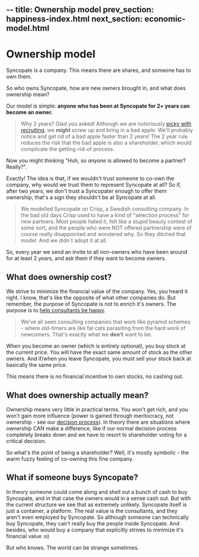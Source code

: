 --
title: Ownership model
prev_section: happiness-index.html
next_section: economic-model.html
---


Ownership model
===============

Syncopate is a company. This means there are shares, and someone has to own them.

So who owns Syncopate, how are new owners brought in, and what does ownership mean?

Our model is simple: **anyone who has been at Syncopate for 2+ years can become an owner.**

> Why 2 years? Glad you asked! Although we are notoriously [picky with recruiting](recruiting.html), we **might** screw up and bring in a bad apple. We'll probably notice and get rid of a bad apple faster than 2 years! The 2 year rule reduces the risk that the bad apple is also a shareholder, which would complicate the getting-rid-of process.

Now you might thinking "Huh, so *anyone* is allowed to become a partner? Really?".

Exactly! The idea is that, if we wouldn't trust someone to co-own the company, why would we trust them to represent Syncopate at all? So if, after two years, we don't trust a Syncopater enough to offer them ownership, that's a sign they shouldn't be at Syncopate at all. 

> We modelled Syncopate on Crisp, a Swedish consulting company. In the bad old days Crisp used to have a kind of "selection process" for new partners. Most people hated it, felt like a stupid beauty contest of some sort, and the people who were NOT offered partnership were of course really disappointed and wondered why. So they ditched that model. And we didn`t adopt it at all.

So, every year we send an invite to all non-owners who have been around for at least 2 years, and ask them if they want to become owners.

What does ownership cost?
-------------------------

We strive to minimize the financial value of the company. Yes, you heard it right. I know, that's like the opposite of what other companies do. But remember, the purpose of Syncopate is not to enrich it's owners. The purpose is to [help consultants be happy](what-is-Syncopate.html).

> We've all seen consulting companies that work like pyramid schemes - where old-timers are like fat cats parasiting from the hard work of newcomers. That's exactly what we **don't** want to be.</rant>


When you become an owner (which is entirely optional), you buy stock at the current price. You will have the exact same amount of stock as the other owners. And if/when you leave Syncopate, you must sell your stock back at basically the same price. 

This means there is no financial incentive to own stocks, no cashing out.

What does ownership actually mean?
----------------------------------

Ownership means very little in practical terms. You won't get rich, and you won't gain more influence (power is gained through meritocracy, not ownership - see our [decision process](decisions.html)). In theory there are situations where ownership CAN make a difference, like if our normal decision process completely breaks down and we have to resort to shareholder voting for a critical decision. 

So what's the point of being a shareholder? Well, it's mostly symbolic - the warm fuzzy feeling of co-owning this fine company. 

What if someone buys Syncopate?
---------------------------

In theory someone could come along and shell out a bunch of cash to buy Syncopate, and in that case the owners would in a sense cash out. But with the current structure we see that as extremely unlikely. Syncopate itself is just a container, a platform. The real value is the consultants, and they aren't even employed by Syncopate. So although someone can technically buy Syncopate, they can't really buy the people inside Syncopate. And besides, who would buy a company that explicitly strives to minimize it's financial value :o)

But who knows. The world can be strange sometimes.
